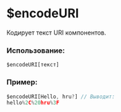 # $encodeURI
Кодирует текст URI компонентов.

### Использование:
```
$encodeURI[текст]
```


### Пример:
```js
$encodeURI[Hello, hru?] // Выводит: 
hello%2C%20hru%3F
```
